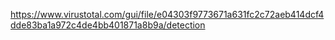 https://www.virustotal.com/gui/file/e04303f9773671a631fc2c72aeb414dcf4dde83ba1a972c4de4bb401871a8b9a/detection
